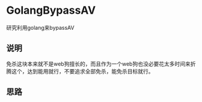 # GolangBypassAV
研究利用golang来bypassAV

## 说明
免杀这块本来就不是web狗擅长的，而且作为一个web狗也没必要花太多时间来折腾这个，达到能用就行，不要追求全部免杀，能免杀目标就行。


## 思路


